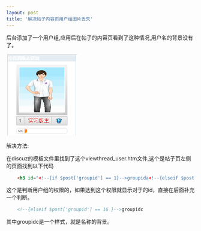 ```yaml
---
layout: post
title: '解决帖子内容页用户组图片丢失'
---
```

后台添加了一个用户组,应用后在帖子的内容页看到了这种情况,用户名的背景没有了。

![](/images/2012-12-04-discuz-pic.png)

解决方法:

在discuz的模板文件里找到了这个viewthread_user.htm文件,这个是帖子页左侧的页面找到以下代码

```html
	<h3 id="<!--{if $post['groupid'] == 1}-->groupida<!--{elseif $post['groupid']>=2 && $post['groupid']<=3 }-->groupidb<!--{elseif $post['groupid']<=15 && $post['groupid'] >=9 }-->groupidc<!--{elseif $post['groupid'] == 20 }-->groupidd<!--{elseif $post['groupid'] == 22 }-->groupide<!--{elseif $post['groupid'] == 23 }-->groupidf<!--{elseif $post['groupid'] == 25 }-->groupidg<!--{elseif $post['groupid'] == 5 }-->groupidh<!--{elseif $post['groupid'] == 6 }-->groupidj<!--{elseif $post['groupid'] == 7 }-->groupidk<!--{elseif $post['groupid'] == 4 }-->groupidl<!--{elseif $post['groupid'] == 28 }-->groupidc<!--{/if}-->"
```

这个是判断用户组的权限的，如果达到这个权限就显示对于的id，直接在后面补充一个判断。

```html
	<!--{elseif $post['groupid'] == 16 }-->groupidc
```

其中groupidc是一个样式，就是名称的背景。




